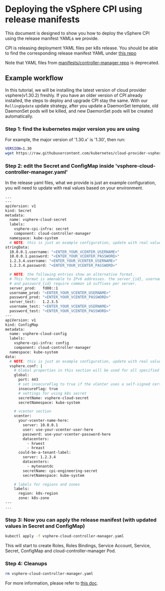 # Deploying the vSphere CPI using release manifests

This document is designed to show you how to deploy the vSphere CPI using the release manifest YAMLs we provide.

CPI is releasing deployment YAML files per k8s release. You should be able to find the corresponding release manifest YAML under [this repo](https://github.com/kubernetes/cloud-provider-vsphere/tree/master/releases)

Note that YAML files from [manifests/controller-manager repo](https://github.com/kubernetes/cloud-provider-vsphere/tree/master/manifests/controller-manager) is deprecated.

## Example workflow

In this tutorial, we will be installing the latest version of cloud provider vsphere(v1.30.2) freshly. If you have an older version of CPI already installed, the steps to deploy and upgrade CPI stay the same. With our `RollingUpdate` update strategy, after you update a DaemonSet template, old DaemonSet pods will be killed, and new DaemonSet pods will be created automatically.

### Step 1: find the kubernetes major version you are using

For example, the major version of '1.30.x' is '1.30', then run:

```bash
VERSION=1.30
wget https://raw.githubusercontent.com/kubernetes/cloud-provider-vsphere/release-$VERSION/releases/v$VERSION/vsphere-cloud-controller-manager.yaml
```

### Step 2: edit the Secret and ConfigMap inside 'vsphere-cloud-controller-manager.yaml'

In the release yaml files, what we provide is just an example configuration, you will need to update with real values based on your environment.

```bash
...
---
apiVersion: v1
kind: Secret
metadata:
  name: vsphere-cloud-secret
  labels:
    vsphere-cpi-infra: secret
    component: cloud-controller-manager
  namespace: kube-system
  # NOTE: this is just an example configuration, update with real values based on your environment
stringData:
  10.0.0.1.username: "<ENTER_YOUR_VCENTER_USERNAME>"
  10.0.0.1.password: "<ENTER_YOUR_VCENTER_PASSWORD>"
  1.2.3.4.username: "<ENTER_YOUR_VCENTER_USERNAME>"
  1.2.3.4.password: "<ENTER_YOUR_VCENTER_PASSWORD>"

  # NOTE: the following entries show an alternative format.
  # This format is amenable to IPv6 addresses. the server_{id}, username_{id},
  # and password_{id} require common id suffixes per server.
  server_prod:   fd00::1
  username_prod: "<ENTER_YOUR_VCENTER_USERNAME>"
  password_prod: "<ENTER_YOUR_VCENTER_PASSWORD>"
  server_test:   1.2.3.5
  username_test: "<ENTER_YOUR_VCENTER_USERNAME>"
  password_test: "<ENTER_YOUR_VCENTER_PASSWORD>"
---
apiVersion: v1
kind: ConfigMap
metadata:
  name: vsphere-cloud-config
  labels:
    vsphere-cpi-infra: config
    component: cloud-controller-manager
  namespace: kube-system
data:
  # NOTE: this is just an example configuration, update with real values based on your environment
  vsphere.conf: |
    # Global properties in this section will be used for all specified vCenters unless overriden in VirtualCenter section.
    global:
      port: 443
      # set insecureFlag to true if the vCenter uses a self-signed cert
      insecureFlag: true
      # settings for using k8s secret
      secretName: vsphere-cloud-secret
      secretNamespace: kube-system

    # vcenter section
    vcenter:
      your-vcenter-name-here:
        server: 10.0.0.1
        user: use-your-vcenter-user-here
        password: use-your-vcenter-password-here
        datacenters:
          - hrwest
          - hreast
      could-be-a-tenant-label:
        server: 1.2.3.4
        datacenters:
          - mytenantdc
        secretName: cpi-engineering-secret
        secretNamespace: kube-system

    # labels for regions and zones
    labels:
      region: k8s-region
      zone: k8s-zone
---
...
```

### Step 3: Now you can apply the release manifest (with updated values in Secret and ConfigMap)

```bash
kubectl apply -f vsphere-cloud-controller-manager.yaml
```

This will start to create Roles, Roles Bindings, Service Account, Service, Secret, ConfigMap and cloud-controller-manager Pod.

### Step 4: Cleanups

```bash
rm vsphere-cloud-controller-manager.yaml
```

For more information, please refer to [this doc](https://github.com/kubernetes/cloud-provider-vsphere/blob/master/docs/book/cloud_provider_interface.md).
